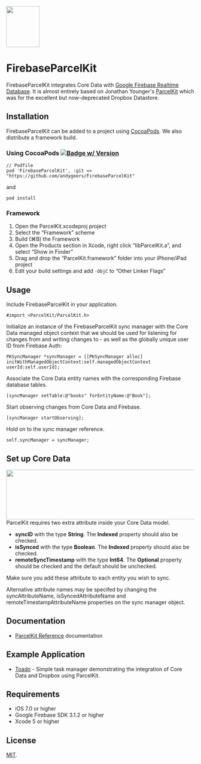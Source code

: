 <img src="https://raw.github.com/andygeers/FirebaseParcelKit/master/ParcelKitLogo.png" width="89px" height="109px" />

# FirebaseParcelKit
FirebaseParcelKit integrates Core Data with [Google Firebase Realtime Database](https://firebase.google.com/docs/database/).
It is almost entirely based on Jonathan Younger's [ParcelKit](https://github.com/overcommitted/ParcelKit) which was for the excellent
but now-deprecated Dropbox Datastore.

Installation
------------
FirebaseParcelKit can be added to a project using [CocoaPods](https://github.com/cocoapods/cocoapods). We also distribute a framework build.

### Using CocoaPods [![Badge w/ Version](https://cocoapod-badges.herokuapp.com/v/ParcelKit/badge.png)](https://cocoadocs.org/docsets/ParcelKit)

```
// Podfile
pod 'FirebaseParcelKit', :git => "https://github.com/andygeers/FirebaseParcelKit"
```
and
```
pod install
```

### Framework
1. Open the ParcelKit.xcodeproj project
2. Select the “Framework” scheme
3. Build (⌘B) the Framework
4. Open the Products section in Xcode, right click “libParcelKit.a”, and select “Show in Finder”
5. Drag and drop the “ParcelKit.framework” folder into your iPhone/iPad project
6. Edit your build settings and add `-ObjC` to “Other Linker Flags”

Usage
-----
Include FirebaseParcelKit in your application.

    #import <ParcelKit/ParcelKit.h>

Initialize an instance of the FirebaseParcelKit sync manager with the Core Data managed object context that
we should be used for listening for changes from and writing changes to - as well as the globally unique user ID from Firebase Auth:

    PKSyncManager *syncManager = [[PKSyncManager alloc] initWithManagedObjectContext:self.managedObjectContext userId:self.userId];

Associate the Core Data entity names with the corresponding Firebase database tables.

    [syncManager setTable:@"books" forEntityName:@"Book"];

Start observing changes from Core Data and Firebase.

    [syncManager startObserving];

Hold on to the sync manager reference.

    self.syncManager = syncManager;


Set up Core Data
----------------
<img src="https://raw.github.com/andygeers/ParcelKit/master/ParcelKitAttribute.png" align="right" width="725px" height="132px" />

ParcelKit requires two extra attribute inside your Core Data model.

* __syncID__ with the type __String__. The __Indexed__ property should also be checked.
* __isSynced__ with the type __Boolean__. The __Indexed__ property should also be checked.
* __remoteSyncTimestamp__ with the type __Int64__. The __Optional__ property should be checked and the default should be unchecked.

Make sure you add these attribute to each entity you wish to sync.

Alternative attribute names may be specifed by changing the syncAttributeName, isSyncedAttributeName and remoteTimestampAttributeName properties on the sync manager object.

Documentation
-------------
* [ParcelKit Reference](http://overcommitted.github.io/ParcelKit/) documentation

Example Application
-------------------
* [Toado](https://github.com/daikini/toado) - Simple task manager demonstrating the integration of Core Data and Dropbox using ParcelKit.


Requirements
------------
* iOS 7.0 or higher
* Google Firebase SDK 3.1.2 or higher
* Xcode 5 or higher

License
-------
[MIT](https://github.com/andygeers/ParcelKit/blob/master/LICENSE).
